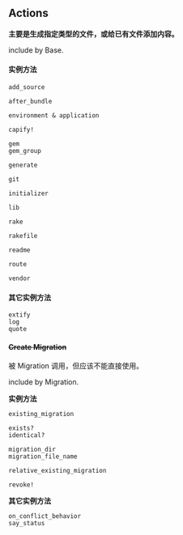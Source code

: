 ## Actions

**主要是生成指定类型的文件，或给已有文件添加内容。**

include by Base.

#### 实例方法

```
add_source

after_bundle

environment & application

capify!

gem
gem_group

generate

git

initializer

lib

rake

rakefile

readme

route

vendor
```

#### 其它实例方法

```
extify
log
quote
```

#### ~~Create Migration~~

被 Migration 调用，但应该不能直接使用。

include by Migration.

**实例方法**

```
existing_migration

exists?
identical?

migration_dir
migration_file_name

relative_existing_migration

revoke!
```

**其它实例方法**

```
on_conflict_behavior
say_status
```
